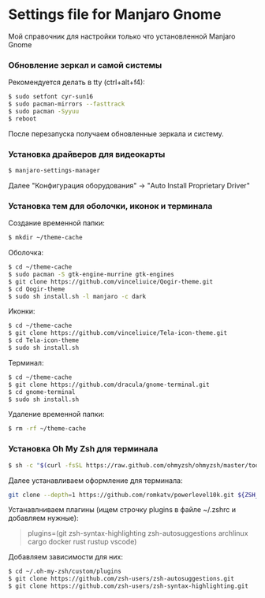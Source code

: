 # Settings file for Manjaro Gnome
Мой справочник для настройки только что установленной Manjaro Gnome

### Обновление зеркал и самой системы
Рекомендуется делать в tty (ctrl+alt+f4):
```sh
$ sudo setfont cyr-sun16
$ sudo pacman-mirrors --fasttrack
$ sudo pacman -Syyuu
$ reboot
```
После перезапуска получаем обновленные зеркала и систему.

### Установка драйверов для видеокарты
```sh
$ manjaro-settings-manager
```
Далее "Конфигурация оборудования" -> "Auto Install Proprietary Driver"

### Установка тем для оболочки, иконок и терминала
Создание временной папки:
```sh
$ mkdir ~/theme-cache
```

Оболочка:
```sh
$ cd ~/theme-cache
$ sudo pacman -S gtk-engine-murrine gtk-engines
$ git clone https://github.com/vinceliuice/Qogir-theme.git
$ cd Qogir-theme
$ sudo sh install.sh -l manjaro -c dark
```
Иконки:
```sh
$ cd ~/theme-cache
$ git clone https://github.com/vinceliuice/Tela-icon-theme.git
$ cd Tela-icon-theme
$ sudo sh install.sh
```

Терминал:
```sh
$ cd ~/theme-cache
$ git clone https://github.com/dracula/gnome-terminal.git
$ cd gnome-terminal
$ sudo sh install.sh
```

Удаление временной папки:
```sh
$ rm -rf ~/theme-cache
```

### Установка Oh My Zsh для терминала
```sh
$ sh -c "$(curl -fsSL https://raw.github.com/ohmyzsh/ohmyzsh/master/tools/install.sh)"
```
Далее устанавливаем оформление для терминала:
```sh
git clone --depth=1 https://github.com/romkatv/powerlevel10k.git ${ZSH_CUSTOM:-$HOME/.oh-my-zsh/custom}/themes/powerlevel10k
```
Устанавлниваем плагины (ищем строчку plugins в файле ~/.zshrc и добавляем нужные):
> plugins=(git zsh-syntax-highlighting zsh-autosuggestions archlinux cargo docker rust rustup vscode)

Добавляем зависимости для них:
```sh
$ cd ~/.oh-my-zsh/custom/plugins
$ git clone https://github.com/zsh-users/zsh-autosuggestions.git
$ git clone https://github.com/zsh-users/zsh-syntax-highlighting.git
```
